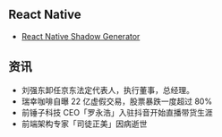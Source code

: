 ## React Native 

- [React Native Shadow Generator](https://ethercreative.github.io/react-native-shadow-generator/)

## 资讯

- 刘强东卸任京东法定代表人，执行董事，总经理。
- 瑞幸咖啡自曝 22 亿虚假交易，股票暴跌一度超过 80%
- 前锤子科技 CEO「罗永浩」入驻抖音开始直播带货生涯
- 前端架构专家「司徒正美」因病逝世
